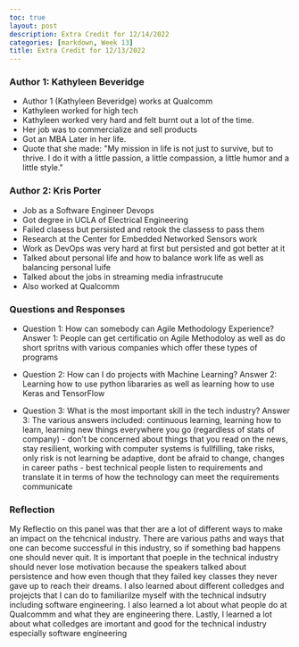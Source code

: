 ```yaml
---
toc: true
layout: post
description: Extra Credit for 12/14/2022
categories: [markdown, Week 13]
title: Extra Credit for 12/13/2022
---
```


### Author 1: Kathyleen Beveridge
- Author 1 (Kathyleen Beveridge) works at Qualcomm
- Kathyleen worked for high tech
- Kathyleen worked very hard and felt burnt out a lot of the time.
- Her job was to commercialize and sell products 
- Got an MBA Later in her life.
- Quote that she made: "My mission in life is not just to survive, but to thrive. I do it with a little passion, a little compassion, a little humor and a little style."



### Author 2: Kris Porter
- Job as a Software Engineer Devops
- Got degree in UCLA of Electrical Engineering
- Failed clasess but persisted and retook the classess to pass them
- Research at the Center for Embedded Networked Sensors
work
- Work as DevOps was very hard at first but persisted and got better at it
- Talked about personal life and how to balance work life as well as balancing personal luife
- Talked about the jobs in streaming media infrastrucute
- Also worked at Qualcomm

### Questions and Responses
- Question 1: How can somebody can Agile Methodology Experience?
Answer 1: People can get certificatio on Agile Methodoloy as well as do short spritns with various companies which offer these types of programs

- Question 2: How can I do projects with Machine Learning?
Answer 2: Learning how to use python libararies as well as learning how to use Keras and TensorFlow

- Question 3: What is the most important skill in the tech industry?
Answer 3: The various answers included: continuous learning, learning how to learn, learning new things everywhere you go (regardless of stats of company) - don’t be concerned about things that you read on the news, stay resilient, working with computer systems is fullfilling, take risks, only risk is not learning be adaptive, dont be afraid to change, changes in career paths - best technical people listen to requirements and translate it in terms of how the technology can meet the requirements
communicate

### Reflection
My Reflectio on this panel was that ther are a lot of different ways to make an impact on the tehcnical industry. There are various paths and ways that one can become successful in this industry, so if something bad happens one should never quit. It is important that poeple in the technical industry should never lose motivation because the speakers talked about persistence and how even though that they failed key classes they never gave up to reach their dreams. I also learned about different colledges and projejcts that I can do to familiarilze myself with the technical indsutry including software engineering. I also learned a lot about what people do at Qualcommm and what they are engineering there. Lastly, I learned a lot about what colledges are imortant and good for the technical industry especially software engineering 